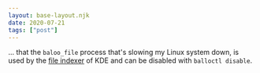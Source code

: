 ```yaml
---
layout: base-layout.njk
date: 2020-07-21
tags: ["post"]
---
```


... that the `baloo_file` process that's slowing my Linux system down,
is used by the [file indexer](https://community.kde.org/Baloo) of
KDE and can be disabled with `balloctl disable`.
